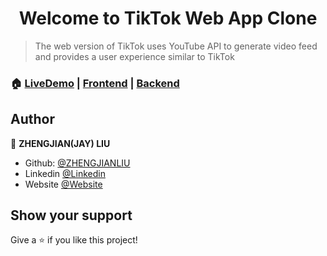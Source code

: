 <h1 align="center" color="lightgrey">Welcome to TikTok Web App Clone</h1>


>The web version of TikTok uses YouTube API to generate video feed and provides a user experience similar to TikTok



### 🏠 [LiveDemo](https://flatirontiktok.netlify.app/) | [Frontend](https://github.com/zhengjianliu/tiktok-frontend) | [Backend](https://github.com/zhengjianliu/tiktok-backend)



## Author

👤 **ZHENGJIAN(JAY) LIU**

-   Github: [@ZHENGJIANLIU](https://github.com/zhengjianliu)
-   Linkedin [@Linkedin](https://www.linkedin.com/in/zhengjian-jay-liu-33776553/)
-   Website [@Website](https://www.zhengjianliu.com)

## Show your support

Give a ⭐️ if you like this project!


